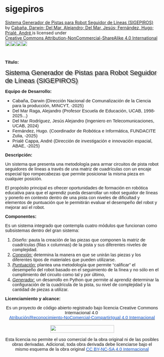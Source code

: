 # sigepiros
<p xmlns:cc="http://creativecommons.org/ns#" xmlns:dct="http://purl.org/dc/terms/"><a property="dct:title" rel="cc:attributionURL" href="https://github.com/eduroboticave/sigepiros">Sistema Generador de Pistas para Robot Seguidor de Líneas (SIGEPIROS)</a> by <a rel="cc:attributionURL dct:creator" property="cc:attributionName" href="https://github.com/eduroboticave/sigepiros">Cabaña, Darwin; Del Mar, Alejandro; Del Mar, Jesús; Fernández, Hugo; Prialé, André </a> is licensed under <a href="https://creativecommons.org/licenses/by-nc-sa/4.0/?ref=chooser-v1" target="_blank" rel="license noopener noreferrer" style="display:inline-block;">Creative Commons Attribution-NonCommercial-ShareAlike 4.0 International  
<img style="height:18px!important;margin-left:0px;vertical-align:text-bottom;" src="https://mirrors.creativecommons.org/presskit/icons/cc.svg?ref=chooser-v1" alt=""><img style="height:18px!important;margin-left:0px;vertical-align:text-bottom;" src="https://mirrors.creativecommons.org/presskit/icons/by.svg?ref=chooser-v1" alt=""><img style="height:18px!important;margin-left:0px;vertical-align:text-bottom;" src="https://mirrors.creativecommons.org/presskit/icons/nc.svg?ref=chooser-v1" alt=""><img style="height:18px!important;margin-left:0px;vertical-align:text-bottom;" src="https://mirrors.creativecommons.org/presskit/icons/sa.svg?ref=chooser-v1" alt=""></a></p>
<br>
<p><strong><span style="background-color:#ffffff;font-size:11pt;font-family:Arial,sans-serif;">T&iacute;tulo:</span></strong></p>
<p><span style="background-color: rgb(255, 255, 255); font-size: 22px; font-family: Arial, sans-serif; text-shadow: rgba(136, 136, 136, 0.8) 3px 3px 2px;">Sistema Generador de Pistas para Robot Seguidor de L&iacute;neas (SIGEPIROS)</span></p>
<p><strong><span style="font-size:11pt;font-family:Arial,sans-serif;">Equipo de Desarrollo:</span></strong></p>
<ul>
    <li><span style="font-size:11pt;font-family:Arial,sans-serif;">Caba&ntilde;a, Darwin (Direcci&oacute;n Nacional de Comunalizaci&oacute;n de la Ciencia para la producci&oacute;n, MINCYT, -2025)</span></li>
    <li><span style="font-size:11pt;font-family:Arial,sans-serif;">Del Mar Raga, Alejandro (Profesor Escuela de Educaci&oacute;n, UCAB, 1998-2025...)</span></li>
    <li><span style="font-size:11pt;font-family:Arial,sans-serif;">Del Mar Rodr&iacute;guez, Jes&uacute;s Alejandro (Ingeniero en Telecomunicaciones, UCAB, 2024)</span></li>
    <li><span style="font-size:11pt;font-family:Arial,sans-serif;">Fern&aacute;ndez, Hugo. (Coordinador de Rob&oacute;tica e Inform&aacute;tica, FUNDACITE Zulia, -2025)</span></li>
    <li><span style="font-size:11pt;font-family:Arial,sans-serif;">Prial&eacute; Cappa, Andr&eacute; (Direcci&oacute;n de investigaci&oacute;n e innovaci&oacute;n espacial, ABAE, -2025)</span></li>
</ul>
<p><strong><span style="font-size:11pt;font-family:Arial,sans-serif;">Descripci&oacute;n:</span></strong></p>
<p><span style="font-size:11pt;font-family:Arial,sans-serif;">Un sistema que presenta una metodolog&iacute;a para armar circuitos de pista robot seguidores de l&iacute;neas a trav&eacute;s de una matriz de cuadr&iacute;culas con un encaje especial tipo rompecabezas que permite posicionar la misma pieza en cualquier posici&oacute;n.</span></p>
<p><span style="font-size:11pt;font-family:Arial,sans-serif;">El prop&oacute;sito principal es ofrecer oportunidades de formaci&oacute;n en rob&oacute;tica educativa para que el aprendiz pueda desarrollar un robot seguidor de l&iacute;neas y ponerlo en contexto dentro de una pista con niveles de dificultad y elementos de puntuaci&oacute;n que le permitir&aacute;n evaluar el desempe&ntilde;o del robot y mejorar as&iacute; el robot.</span></p>
<p><strong><span style="font-size:11pt;font-family:Arial,sans-serif;">Componentes:</span></strong></p>
<p><span
 style="font-size: 11pt; font-family: Arial,sans-serif;">Es
un sistema integrado que contempla cuatro m&oacute;dulos que
funcionan como subsistemas dentro del gran sistema:&nbsp;</span><em><span
 style="font-size: 11pt; font-family: Arial,sans-serif;"></span></em></p>
<ol>
  <li><em><span
 style="font-size: 11pt; font-family: Arial,sans-serif;"><a ref="https://github.com/eduroboticave/sigepiros/tree/main/1%20Dise%C3%B1o">Dise&ntilde;o:</a></span></em><span
 style="font-size: 11pt; font-family: Arial,sans-serif;">&nbsp;pauta
la creaci&oacute;n de las piezas que componen la matriz de
cuadr&iacute;culas (filas x columnas) de la pista y sus diferentes
niveles de complejidad.&nbsp;</span><em><span
 style="font-size: 11pt; font-family: Arial,sans-serif;"></span></em></li>
  <li><em><span
 style="font-size: 11pt; font-family: Arial,sans-serif;"><a href="https://github.com/eduroboticave/sigepiros/tree/main/2%20Conexi%C3%B3n">Conexi&oacute;n:</a></span></em><span
 style="font-size: 11pt; font-family: Arial,sans-serif;">&nbsp;determina
la manera en que se unir&aacute;n las piezas y los diferentes tipos
de materiales que pueden utilizarse.&nbsp;</span><em><span
 style="font-size: 11pt; font-family: Arial,sans-serif;"></span></em></li>
  <li><em><span
 style="font-size: 11pt; font-family: Arial,sans-serif;"><a href="https://github.com/eduroboticave/sigepiros/tree/main/3%20Puntuaci%C3%B3n">Puntuaci&oacute;n:</a></span></em><span
 style="font-size: 11pt; font-family: Arial,sans-serif;">&nbsp;plantea
una metodolog&iacute;a que permite &ldquo;calificar&rdquo;
el desempe&ntilde;o del robot basado en el seguimiento de la
l&iacute;nea y no s&oacute;lo en el cumplimiento del circuito
como tal y por &uacute;ltimo,&nbsp;</span></li>
  <li><span
 style="font-size: 11pt; font-family: Arial,sans-serif;"><span
 style="font-style: italic;"><i><a href="https://github.com/eduroboticave/sigepiros/tree/main/4%20Generador">Generador:</i></a></span> un
desarrollo en Python que permite al aprendiz determinar la
configuraci&oacute;n de la cuadr&iacute;cula de la pista, su
nivel de complejidad y la cantidad de piezas a utilizar.</span></li>
</ol>

<p><strong><span style="font-size:11pt;font-family:Arial,sans-serif;">Licenciamiento y alcance:</span></strong></p>
<p align="center"><span style="font-size:11pt;font-family:Arial,sans-serif;">Es un proyecto de c&oacute;digo abierto registrado bajo licencia Creative Commons Internacional 4.0&nbsp;</span><br><a href="https://creativecommons.org/licenses/by-nc-sa/4.0/"><u><span style="color:#1155cc;font-size:11pt;font-family:Arial,sans-serif;">Atribuci&oacute;n/Reconocimiento-NoComercial-CompartirIgual 4.0 Internacional</span></u></a><br><span style="font-size:11pt;font-family:Arial,sans-serif;">&nbsp;</span><span style="border:none;"><br><img src="https://lh7-rt.googleusercontent.com/docsz/AD_4nXf_4M2q_s9u47z9-EfZpbR4oDI5dHSPc4U2ksr0tKbEeM49-2ORD-WcGojh-NSrVvNqbHKwDhIsBhSzIM5FpIPD7A-xgFrw2pwXZ_y_xZlXczJCwRXs57myO7KKTjW2-CYtjtVV?key=wfIYDse3HDYUCiFSmAXxQTvT" width="209" height="25"></span></p>
<p align="center"><span style="font-size:11pt;font-family:Arial,sans-serif;">Esta licencia no permite el uso comercial de la obra original ni de las posibles obras derivadas. Adicional, toda obra derivada debe licenciarse bajo el mismo esquema de la obra original&nbsp;</span><a href="https://creativecommons.org/licenses/by-nc-sa/4.0/"><u><span style="color:#1155cc;font-size:11pt;font-family:Arial,sans-serif;">CC BY-NC-SA 4.0 Internacional</span></u></a></p>
<p><br></p>
